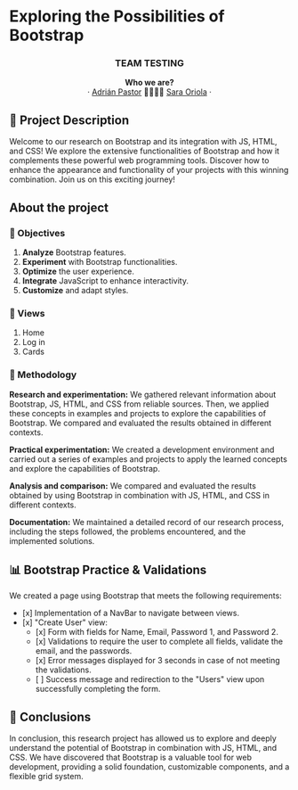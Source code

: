 <h1>Exploring the Possibilities of Bootstrap</h1>

<h3 align="center">TEAM TESTING</h3>

<p align="center">
  <a><strong>Who we are?</strong>
  <br />
  ·
  <a href="https://github.com/apl09">Adrián Pastor</a>
  🤜🏽🤛🏽
  <a href="https://github.com/saraoriola">Sara Oriola</a>
  ·
</p>

## 📝 Project Description

<p>Welcome to our research on Bootstrap and its integration with JS, HTML, and CSS! We explore the extensive functionalities of Bootstrap and how it complements these powerful web programming tools. Discover how to enhance the appearance and functionality of your projects with this winning combination. Join us on this exciting journey!</p>

## About the project

### 🎯 Objectives

<ol>
  <li><strong>Analyze</strong> Bootstrap features.</li>
  <li><strong>Experiment</strong> with Bootstrap functionalities.</li>
  <li><strong>Optimize</strong> the user experience.</li>
  <li><strong>Integrate</strong> JavaScript to enhance interactivity.</li>
  <li><strong>Customize</strong> and adapt styles.</li>
</ol>

### 📁 Views

<ol>
  <li>Home</li>
  <li>Log in</li>
  <li>Cards</li>
</ol>

### 🔬 Methodology

<strong>Research and experimentation:</strong> We gathered relevant information about Bootstrap, JS, HTML, and CSS from reliable sources. Then, we applied these concepts in examples and projects to explore the capabilities of Bootstrap. We compared and evaluated the results obtained in different contexts.

<strong>Practical experimentation:</strong> We created a development environment and carried out a series of examples and projects to apply the learned concepts and explore the capabilities of Bootstrap.

<strong>Analysis and comparison:</strong> We compared and evaluated the results obtained by using Bootstrap in combination with JS, HTML, and CSS in different contexts.

<strong>Documentation:</strong> We maintained a detailed record of our research process, including the steps followed, the problems encountered, and the implemented solutions.

## 📊 Bootstrap Practice & Validations

<p>We created a page using Bootstrap that meets the following requirements:</p>

<ul>
  <li>[x] Implementation of a NavBar to navigate between views.</li>
  <li>[x] "Create User" view:
    <ul>
      <li>[x] Form with fields for Name, Email, Password 1, and Password 2.</li>
      <li>[x] Validations to require the user to complete all fields, validate the email, and the passwords.</li>
      <li>[x] Error messages displayed for 3 seconds in case of not meeting the validations.</li>
      <li>[ ] Success message and redirection to the "Users" view upon successfully completing the form.</li>
    </ul>
  </li>
</ul>

## 🧠 Conclusions

<p>In conclusion, this research project has allowed us to explore and deeply understand the potential of Bootstrap in combination with JS, HTML, and CSS. We have discovered that Bootstrap is a valuable tool for web development, providing a solid foundation, customizable components, and a flexible grid system.</p>

